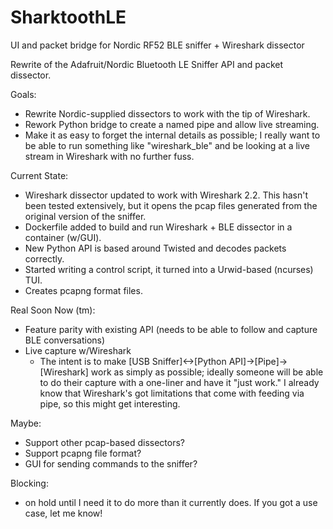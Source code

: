 # SharktoothLE
UI and packet bridge for Nordic RF52 BLE sniffer + Wireshark dissector

Rewrite of the Adafruit/Nordic Bluetooth LE Sniffer API and packet dissector.

Goals:
 - Rewrite Nordic-supplied dissectors to work with the tip of Wireshark.
 - Rework Python bridge to create a named pipe and allow live streaming.
 - Make it as easy to forget the internal details as possible; I really want to be able to run something like "wireshark_ble" and be looking at a live stream in Wireshark with no further fuss.

Current State:
 - Wireshark dissector updated to work with Wireshark 2.2.  This hasn't been tested extensively, but it opens the
   pcap files generated from the original version of the sniffer.
 - Dockerfile added to build and run Wireshark + BLE dissector in a container (w/GUI).
 - New Python API is based around Twisted and decodes packets correctly.
 - Started writing a control script, it turned into a Urwid-based (ncurses) TUI.
 - Creates pcapng format files.
 
Real Soon Now (tm):
 - Feature parity with existing API (needs to be able to follow and capture BLE conversations)
 - Live capture w/Wireshark
   - The intent is to make [USB Sniffer]<->[Python API]->[Pipe]->[Wireshark] work as simply as possible; ideally someone will be able to do their capture with a one-liner and have it "just work."  I already know that Wireshark's got limitations that come with feeding via pipe, so this might get interesting.
   
Maybe:
 - Support other pcap-based dissectors?
 - Support pcapng file format?
 - GUI for sending commands to the sniffer?

Blocking:
 - on hold until I need it to do more than it currently does.  If you got a use case, let me know!
